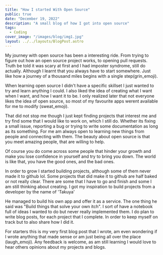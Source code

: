 ```yaml
---
title: "How I started With Open Source"
public: true
date: "December 19, 2022"
description: "A small blog of how I got into open source"
tags:
  - Coding
cover_image: "/images/blog/img1.jpg"
layout: ../../layouts/BlogPost.astro
---
```


My journey with open source has been a interesting ride. From trying to figure out
how an open source project works, to opening pull requests. Truth be told it was
scary at first and I had imposter syndrome, still do actually. Although I learnt
that you always have to start somewhere. Just like how a journey of a thousand miles
begins with a single step(grin_emoji).

When learning open source I didn't have a specific skillset I just wanted to try and
learn anything I could. I also liked the idea of creating what I want when I want, and
how I want it to be. I only realized later that not everyone likes the idea of open
source, so most of my favourite apps werent available for me to modify (sweat_emoji).

That did not stop me though I just kept finding projects that interest me and try find some that I would like to work on, which I still do. Whether its fixing a small issue,
reporting a bug or trying to write some documentation as long as its something. For me
am always open to learning new things from people and connecting with them. The beauty
about open source is that you meet amazing people, that are willing to help.

Of course you do come across some people that hinder your growth and make you lose
confidence in yourself and try to bring you down. The world is like that, you have
the good ones, and the bad ones.

In order to grow I started building projects, although some of them never made it to github lol. Some projects that did make it to github are half baked or not really clear.
There are some that I have to go and finish and some I am still thinking about creating.
I got my inspiration to build projects from a developer by the name of 'Takuya'

He managed to build his own app and offer it as a service. The one thing he said was
"Build things that solve your own itch". I sort of have a notebook full of ideas I
wanted to do but never really implemented them. I do plan to write blog posts, for each
project that I complete. In order to keep myself on track but to also share how I did it.

For starters this is my very first blog post that I wrote, am even wondering if I wrote
anything that made sense or am just being all over the place (laugh_emoji). Any feedback
is welcome, as am still learning I would love to hear others opinions about my projects and blogs.
